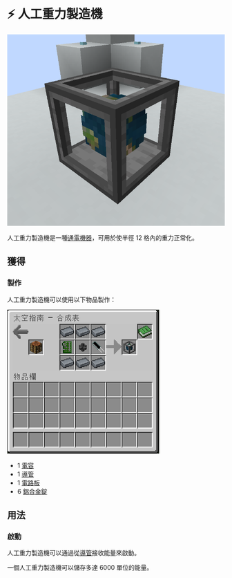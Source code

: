 # ⚡ 人工重力製造機

![](<../.gitbook/assets/image (17).png>)

人工重力製造機是一種[通電機器](../space/energy-systems.md)，可用於使半徑 12 格內的重力正常化。

## 獲得

### 製作

人工重力製造機可以使用以下物品製作：

![](<../.gitbook/assets/image (220) (1) (1) (1) (1) (1) (1) (1).png>)

* 1 [電容](Capacitor.md)
* 1 [導管](Conduit.md)
* 1 [電路板](Circuit-Board.md)
* 6 [鋁合金錠](aluminium-alloy-ingot.md)

## 用法

### 啟動

人工重力製造機可以通過從[導管](Conduit.md)接收能量來啟動。

一個人工重力製造機可以儲存多達 6000 單位的能量。
